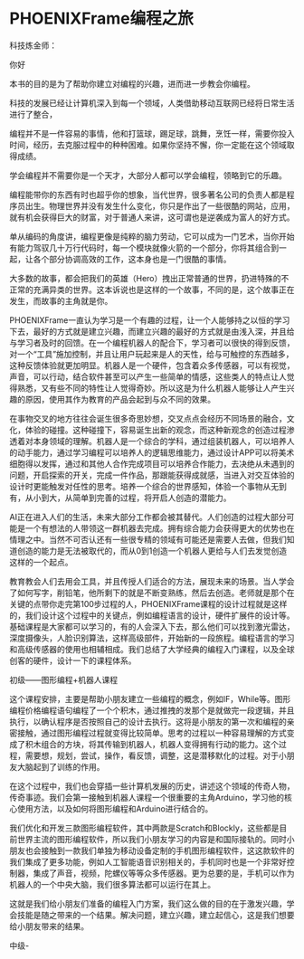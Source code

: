 # PHOENIXFrame编程之旅

科技炼金师：

你好

本书的目的是为了帮助你建立对编程的兴趣，进而进一步教会你编程。

科技的发展已经让计算机深入到每一个领域，人类借助移动互联网已经将日常生活进行了整合，

编程并不是一件容易的事情，他和打篮球，踢足球，跳舞，烹饪一样，需要你投入时间，经历，去克服过程中的种种困难。如果你坚持不懈，你一定能在这个领域取得成绩。

学会编程并不需要你是一个天才，大部分人都可以学会编程，领略到它的乐趣。

编程能带你的东西有时也超乎你的想象，当代世界，很多著名公司的负责人都是程序员出生。物理世界并没有发生什么变化，你只是作出了一些很酷的网站，应用，就有机会获得巨大的财富，对于普通人来讲，这可谓也是逆袭成为富人的好方式。

单从编码的角度讲，编程更像是纯粹的脑力劳动，它可以成为一门艺术，当你开始有能力驾驭几十万行代码时，每一个模块就像火箭的一个部分，你将其组合到一起，让各个部分协调高效的工作，这本身也是一门很酷的事情。

大多数的故事，都会把我们的英雄（Hero）拽出正常普通的世界，扔进特殊的不正常的充满异类的世界。这本诉说也是这样的一个故事，不同的是，这个故事正在发生，而故事的主角就是你。

PHOENIXFrame一直认为学习是一个有趣的过程，让一个人能够持之以恒的学习下去，最好的方式就是建立兴趣，而建立兴趣的最好的方式就是由浅入深，并且给与学习者及时的回馈。在一个编程机器人的配合下，学习者可以很快的得到反馈，对一个“工具”施加控制，并且让用户玩起来是人的天性，给与可触控的东西越多，这种反馈体验就更加明显。机器人是一个硬件，包含着众多传感器，可以有视觉，声音，可以行动，结合软件甚至可以产生一些简单的情感，这些类人的特点让人觉得熟悉，又有些不同的特性让人觉得奇妙。所以这是为什么机器人能够让人产生兴趣的原因，使用其作为教育的产品会起到与众不同的效果。

在事物交叉的地方往往会诞生很多奇思妙想，交叉点点会经历不同场景的融合，文化，体验的碰撞。这种碰撞下，容易诞生出新的观念，而这种新观念的创造过程渗透着对本身领域的理解。机器人是一个综合的学科，通过组装机器人，可以培养人的动手能力，通过学习编程可以培养人的逻辑思维能力，通过设计APP可以将美术细胞得以发挥，通过和其他人合作完成项目可以培养合作能力，去决绝从未遇到的问题，开启探索的开关，完成一件作品，那跟能获得成就感，当进入对交互体验的设计时更能触发对任性的思考。培养一个综合的世界感知，体验一个事物从无到有，从小到大，从简单到完善的过程，将开启人创造的潜能力。

AI正在进入人们的生活，未来大部分工作都会被其替代。人们创造的过程大部分可能是一个有想法的人带领这一群机器去完成。拥有综合能力会获得更大的优势也在情理之中。当然不可否认还有一些很专精的领域有可能还是需要人去做，但我们知道创造的能力是无法被取代的，而从0到1创造一个机器人更给与人们去发觉创造这样的一个起点。

教育教会人们去用会工具，并且传授人们适合的方法，展现未来的场景。当人学会了如何写字，削铅笔，他所剩下的就是不断变熟练，然后去创造。老师就是那个在关键的点带你走完第100步过程的人，PHOENIXFrame课程的设计过程就是这样的，我们设计这个过程中的关键点，例如编程语言的设计，硬件扩展件的设计等。基础课程是大家都可以学习的，有的人会深入下去，那么他们可以找到激光雷达，深度摄像头，人脸识别算法，这样高级部件，开始新的一段旅程。编程语言的学习和高级传感器的使用也相辅相成。我们总结了大学经典的编程入门课程，以及全球创客的硬件，设计一下的课程体系。

初级——图形编程+机器人课程

这个课程安排，主要是帮助小朋友建立一些编程的概念，例如IF，While等。图形编程价格编程语句编程了一个个积木，通过推拽的发那个是就做完一段逻辑，并且执行，以确认程序是否按照自己的设计去执行。这将是小朋友的第一次和编程的亲密接触，通过图形编程过程就变得比较简单。思考的过程以一种容易理解的方式变成了积木组合的方块，将其传输到机器人，机器人变得拥有行动的能力。这个过程，需要想，规划，尝试，操作，看反馈，调整，这是潜移默化的过程。对于小朋友大脑起到了训练的作用。

在这个过程中，我们也会穿插一些计算机发展的历史，讲述这个领域的传奇人物，传奇事迹。我们会第一接触到机器人课程一个很重要的主角Arduino，学习他的核心使用方法，以及如何将图形编程和Arduino进行结合的。

我们优化和开发三款图形编程软件，其中两款是Scratch和Blockly，这些都是目前世界主流的图形编程软件，所以我们小朋友学习的内容是和国际接轨的。同时小朋友也会接触到一款我们单独为移动设备定制的手机图形编程软件，这这款软件的我们集成了更多功能，例如人工智能语音识别相关的，手机同时也是一个非常好控制器，集成了声音，视频，陀螺仪等等众多传感器。更为总要的是，手机可以作为机器人的一个中央大脑，我们很多算法都可以运行在其上。

这就是我们给小朋友们准备的编程入门方案，我们这么做的目的在于激发兴趣，学会技能是随之带来的一个结果。解决问题，建立兴趣，建立起信心，这是我们想要给小朋友带来的结果。

中级-

